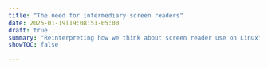 ```yaml
---
title: "The need for intermediary screen readers"
date: 2025-01-19T19:08:51-05:00
draft: true
summary: "Reinterpreting how we think about screen reader use on Linux"
showTOC: false

---
```


